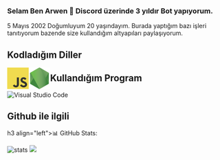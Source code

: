 ### Selam Ben Arwen 👋 Discord üzerinde 3 yıldır Bot yapıyorum.
5 Mayıs 2002 Doğumluyum 20 yaşındayım.
Burada yaptığım bazı işleri tanıtıyorum bazende size kullandığım altyapıları paylaşıyorum.

## Kodladığım Diller
<img src="https://raw.githubusercontent.com/github/explore/80688e429a7d4ef2fca1e82350fe8e3517d3494d/topics/javascript/javascript.png" width="50" height="50" align="left"> <img src="https://raw.githubusercontent.com/github/explore/80688e429a7d4ef2fca1e82350fe8e3517d3494d/topics/nodejs/nodejs.png" width="50" height="50" align="left">



## Kullandığım Program
![Visual Studio Code](https://img.shields.io/badge/-Visual%20Studio%20Code-05122A?style=flat&logo=visual-studio-code&logoColor=007ACC)&nbsp;

## Github ile ilgili
h3 align="left">:bar_chart: GitHub Stats:</h3>

<p align="left">

   <img src="https://github-readme-stats.vercel.app/api?username=arwenjs&count_private=true&show_icons=true&theme=dark&hide_border=true" width="%100" height="150px" alt="stats" />

<img src="https://github-profile-trophy.vercel.app/?username=arwenjs&theme=radical" />

</p>
